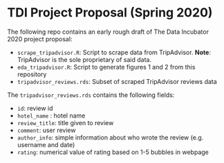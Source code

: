 # TDI Project Proposal (Spring 2020)

The following repo contains an early rough draft of The Data Incubator 2020 project proposal:
 - `scrape_tripadvisor.R`: Script to scrape data from TripAdvisor. __Note__: TripAdvisor is the sole proprietary of said data.
 - `eda_tripadvisor.R`: Script to generate figures 1 and 2 from this repository
 - `tripadvisor_reviews.rds`: Subset of scraped TripAdvisor reviews data
 
 The `tripadvisor_reviews.rds` contains the following fields:
 - `id`: review id
 - `hotel_name` : hotel name
 - `review_title`: title given to review
 - `comment`: user review
 - `author_info`: simple information about who wrote the review (e.g. username and date)
 - `rating`: numerical value of rating based on 1-5 bubbles in webpage
 
 
